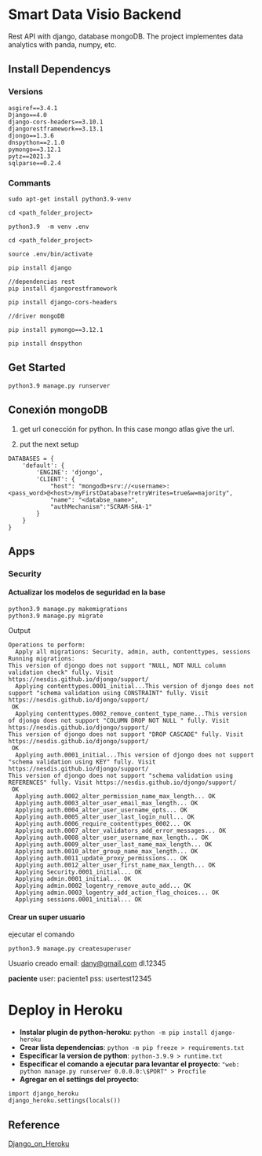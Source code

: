 # Smart Data Visio Backend
Rest API with django, database mongoDB. The project implementes data analytics with panda, numpy, etc.

## Install Dependencys

### Versions

```
asgiref==3.4.1
Django==4.0
django-cors-headers==3.10.1
djangorestframework==3.13.1
djongo==1.3.6
dnspython==2.1.0
pymongo==3.12.1
pytz==2021.3
sqlparse==0.2.4
```

### Commants 

```
sudo apt-get install python3.9-venv 

cd <path_folder_project>

python3.9  -m venv .env 

cd <path_folder_project> 

source .env/bin/activate 

pip install django

//dependencias rest
pip install djangorestframework

pip install django-cors-headers

//driver mongoDB

pip install pymongo==3.12.1

pip install dnspython

```

## Get Started

```
python3.9 manage.py runserver
```

## Conexión mongoDB

1. get url conección for python. In this case mongo atlas give the url.

2. put the next setup

```
DATABASES = {
    'default': {
        'ENGINE': 'djongo',
        'CLIENT': {
            "host": "mongodb+srv://<username>:<pass_word>@<host>/myFirstDatabase?retryWrites=true&w=majority",
            "name": "<databse_name>",
            "authMechanism":"SCRAM-SHA-1"
        }
    }
}

```
## Apps

### Security

#### Actualizar los modelos de seguridad en la base 

```
python3.9 manage.py makemigrations 
python3.9 manage.py migrate
```

Output
```
Operations to perform:
  Apply all migrations: Security, admin, auth, contenttypes, sessions
Running migrations:
This version of djongo does not support "NULL, NOT NULL column validation check" fully. Visit https://nesdis.github.io/djongo/support/
  Applying contenttypes.0001_initial...This version of djongo does not support "schema validation using CONSTRAINT" fully. Visit https://nesdis.github.io/djongo/support/
 OK
  Applying contenttypes.0002_remove_content_type_name...This version of djongo does not support "COLUMN DROP NOT NULL " fully. Visit https://nesdis.github.io/djongo/support/
This version of djongo does not support "DROP CASCADE" fully. Visit https://nesdis.github.io/djongo/support/
 OK
  Applying auth.0001_initial...This version of djongo does not support "schema validation using KEY" fully. Visit https://nesdis.github.io/djongo/support/
This version of djongo does not support "schema validation using REFERENCES" fully. Visit https://nesdis.github.io/djongo/support/
 OK
  Applying auth.0002_alter_permission_name_max_length... OK
  Applying auth.0003_alter_user_email_max_length... OK
  Applying auth.0004_alter_user_username_opts... OK
  Applying auth.0005_alter_user_last_login_null... OK
  Applying auth.0006_require_contenttypes_0002... OK
  Applying auth.0007_alter_validators_add_error_messages... OK
  Applying auth.0008_alter_user_username_max_length... OK
  Applying auth.0009_alter_user_last_name_max_length... OK
  Applying auth.0010_alter_group_name_max_length... OK
  Applying auth.0011_update_proxy_permissions... OK
  Applying auth.0012_alter_user_first_name_max_length... OK
  Applying Security.0001_initial... OK
  Applying admin.0001_initial... OK
  Applying admin.0002_logentry_remove_auto_add... OK
  Applying admin.0003_logentry_add_action_flag_choices... OK
  Applying sessions.0001_initial... OK
```

#### Crear un super usuario

ejecutar el comando 

```
python3.9 manage.py createsuperuser
```

Usuario creado
email: dany@gmail.com
dl.12345

**paciente**
user: paciente1
pss: usertest12345


# Deploy in Heroku
- **Instalar plugin de python-heroku**: ```python -m pip install django-heroku```
- **Crear lista dependencias**: ```python -m pip freeze > requirements.txt```
- **Especificar la version de python**: ```python-3.9.9 > runtime.txt```
- **Especificar el comando a ejecutar para levantar el proyecto**:  ```"web: python manage.py runserver 0.0.0.0:\$PORT" > Procfile```
- **Agregar en el settings del proyecto**: 
```
import django_heroku
django_heroku.settings(locals())
```
## Reference
[Django_on_Heroku](https://realpython.com/django-hosting-on-heroku/)